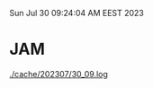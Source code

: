 Sun Jul 30 09:24:04 AM EEST 2023
# JAM
<a href='./cache/202307/30_09.log'>./cache/202307/30_09.log</a>
